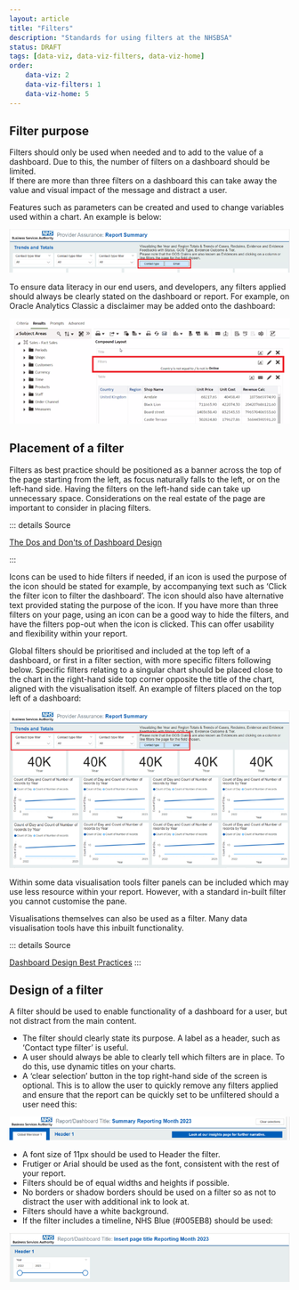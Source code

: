 ```yaml
---
layout: article
title: "Filters"
description: "Standards for using filters at the NHSBSA"
status: DRAFT
tags: [data-viz, data-viz-filters, data-viz-home]
order:
    data-viz: 2
    data-viz-filters: 1
    data-viz-home: 5
---
```

## Filter purpose  
  
Filters should only be used when needed and to add to the value of a dashboard. Due to this, the number of filters on a dashboard should be limited.  
If there are more than three filters on a dashboard this can take away the value and visual impact of the message and distract a user.  
  
Features such as parameters can be created and used to change variables used within a chart. An example is below:  
  
![Screenshot of a Provider Assurance Report Summary, showing 3 drop down slicers with 'All' selected and filter for 'Contact' with the 'Phone' option selected](filters-1.png)

To ensure data literacy in our end users, and developers, any filters applied should always be clearly stated on the dashboard or report. For example, on Oracle Analytics Classic a disclaimer may be added onto the dashboard:  

![Screenshot of an Oracle Analytics Classic results page showing the filter that has been applied](filters-2.png)  
  
    
## Placement of a filter  
  
Filters as best practice should be positioned as a banner across the top of the page starting from the left, as focus naturally falls to the left, or on the left-hand side. Having the filters on the left-hand side can take up unnecessary space. Considerations on the real estate of the page are important to consider in placing filters.  

::: details Source

[The Dos and Don'ts of Dashboard Design][filter 1]

:::

Icons can be used to hide filters if needed, if an icon is used the purpose of the icon should be stated for example, by accompanying text such as ‘Click the filter icon to filter the dashboard’. The icon should also have alternative text provided stating the purpose of the icon. If you have more than three filters on your page, using an icon can be a good way to hide the filters, and have the filters pop-out when the icon is clicked. This can offer usability and flexibility within your report.  

Global filters should be prioritised and included at the top left of a dashboard, or first in a filter section, with more specific filters following below. Specific filters relating to a singular chart should be placed close to the chart in the right-hand side top corner opposite the title of the chart, aligned with the visualisation itself.
An example of filters placed on the top left of a dashboard:  

![Screenshot of a dashboard showing the filter options placed in the upper left](filters-3.png)  
   

Within some data visualisation tools filter panels can be included which may use less resource within your report. However, with a standard in-built filter you cannot customise the pane.  
  
Visualisations themselves can also be used as a filter. Many data visualisation tools have this inbuilt functionality.  

::: details Source

[Dashboard Design Best Practices][filter 2]
:::

## Design of a filter  

A filter should be used to enable functionality of a dashboard for a user, but not distract from the main content.
- The filter should clearly state its purpose. A label as a header, such as ‘Contact type filter’ is useful.
- A user should always be able to clearly tell which filters are in place. To do this, use dynamic titles on your charts.
- A ‘clear selection’ button in the top right-hand side of the screen is optional. This is to allow the user to quickly remove any filters applied and ensure that the report can be quickly set to be unfiltered should a user need this:  

![Screenshot of the top section of a dashboard showing the Clear Selection button](filters-4.png)  
  
- A font size of 11px should be used to Header the filter.
- Frutiger or Arial should be used as the font, consistent with the rest of your report.
- Filters should be of equal widths and heights if possible.
- No borders or shadow borders should be used on a filter so as not to distract the user with additional ink to look at.
- Filters should have a white background.
- If the filter includes a timeline, NHS Blue (#005EB8) should be used:  

![Screenshot of a dashboard showing a timeline filter in the colour NHS Blue](filters-5.png)


[filter 1]: https://towardsdatascience.com/the-dos-and-donts-of-dashboard-design-2beefd5cc575
[filter 2]: https://chartio.com/blog/dashboard-design-best-practices-the-dashboard-layout/